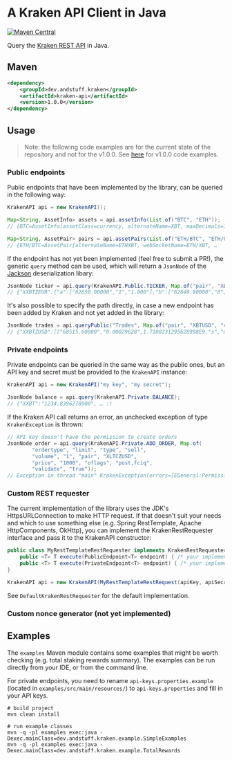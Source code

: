 # A Kraken API Client in Java

[![Maven Central](https://img.shields.io/maven-central/v/dev.andstuff.kraken/kraken-api)](https://central.sonatype.com/artifact/dev.andstuff.kraken/kraken-api)

Query the [Kraken REST API][1] in Java.

## Maven

```xml
<dependency>
    <groupId>dev.andstuff.kraken</groupId>
    <artifactId>kraken-api</artifactId>
    <version>1.0.0</version>
</dependency>
```

## Usage

> Note: the following code examples are for the current state of the repository and not for the v1.0.0. See [here][3] for v1.0.0 code examples.

### Public endpoints

Public endpoints that have been implemented by the library, can be queried in the following way:

```java
KrakenAPI api = new KrakenAPI();

Map<String, AssetInfo> assets = api.assetInfo(List.of("BTC", "ETH"));
// {BTC=AssetInfo[assetClass=currency, alternateName=XBT, maxDecimals=10, …

Map<String, AssetPair> pairs = api.assetPairs(List.of("ETH/BTC", "ETH/USD"));
// {ETH/BTC=AssetPair[alternateName=ETHXBT, webSocketName=ETH/XBT, …
```

If the endpoint has not yet been implemented (feel free to submit a PR!), the generic `query` method can be used, which will return a `JsonNode` of the [Jackson][2] deserialization libary:

```java
JsonNode ticker = api.query(KrakenAPI.Public.TICKER, Map.of("pair", "XBTEUR"));
// {"XXBTZEUR":{"a":["62650.00000","1","1.000"],"b":["62649.90000","6","6.000"], …
```

It's also possible to specify the path directly, in case a new endpoint has been added by Kraken and not yet added in the library:

```java
JsonNode trades = api.queryPublic("Trades", Map.of("pair", "XBTUSD", "count", "1"));
// {"XXBTZUSD":[["68515.60000","0.00029628",1.7100231295628998E9,"s","m","",68007835]], …
```

### Private endpoints

Private endpoints can be queried in the same way as the public ones, but an API key and secret must be provided to the `KrakenAPI` instance:

```java
KrakenAPI api = new KrakenAPI("my key", "my secret");

JsonNode balance = api.query(KrakenAPI.Private.BALANCE);
// {"XXBT":"1234.8396278900", … :)
```

If the Kraken API call returns an error, an unchecked exception of type `KrakenException` is thrown:

```java
// API key doesn't have the permission to create orders
JsonNode order = api.query(KrakenAPI.Private.ADD_ORDER, Map.of(
        "ordertype", "limit", "type", "sell",
        "volume", "1", "pair", "XLTCZUSD",
        "price", "1000", "oflags", "post,fciq",
        "validate", "true"));
// Exception in thread "main" KrakenException(errors=[EGeneral:Permission denied])
```

### Custom REST requester

The current implementation of the library uses the JDK's HttpsURLConnection to make HTTP request. If that doesn't suit your needs and which to use something else (e.g. Spring RestTemplate, Apache HttpComponents, OkHttp), you can implement the KrakenRestRequester interface and pass it to the KrakenAPI constructor:

```java
public class MyRestTemplateRestRequester implements KrakenRestRequester {
    public <T> T execute(PublicEndpoint<T> endpoint) { /* your implementation */ }
    public <T> T execute(PrivateEndpoint<T> endpoint) { /* your implementation */ }
}

KrakenAPI api = new KrakenAPI(MyRestTemplateRestRequest(apiKey, apiSecret));
```

See `DefaultKrakenRestRequester` for the default implementation.

### Custom nonce generator (not yet implemented)

## Examples

The `examples` Maven module contains some examples that might be worth checking (e.g. total staking rewards summary). The examples can be run directly from your IDE, or from the command line.

For private endpoints, you need to rename `api-keys.properties.example` (located in `examples/src/main/resources/`) to `api-keys.properties` and fill in your API keys.

```shell
# build project
mvn clean install

# run example classes
mvn -q -pl examples exec:java -Dexec.mainClass=dev.andstuff.kraken.example.SimpleExamples
mvn -q -pl examples exec:java -Dexec.mainClass=dev.andstuff.kraken.example.TotalRewards
```

[1]: https://docs.kraken.com/rest/

[2]: https://github.com/FasterXML/jackson

[3]: https://github.com/nyg/kraken-api-java/blob/v1.0.0/examples/src/main/java/dev/andstuff/kraken/example/Examples.java
